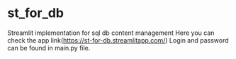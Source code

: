 # st_for_db
Streamlit implementation for sql db content management 
Here you can check the app link(https://st-for-db.streamlitapp.com/)
Login and password can be found in main.py file. 
